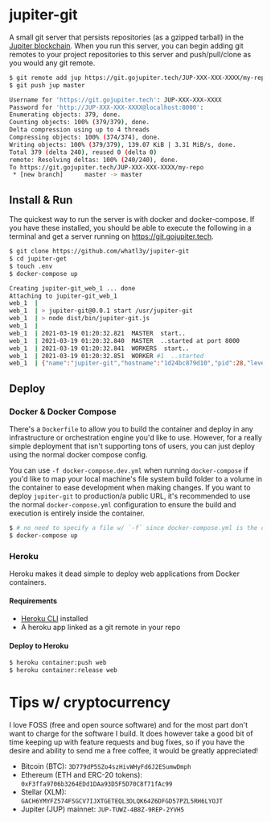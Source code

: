 # jupiter-git

A small git server that persists repositories (as a gzipped tarball) in the [Jupiter blockchain](https://gojupiter.tech). When you run this server, you can begin adding git remotes to your project repositories to this server and push/pull/clone as you would any git remote.

```sh
$ git remote add jup https://git.gojupiter.tech/JUP-XXX-XXX-XXXX/my-repo
$ git push jup master

Username for 'https://git.gojupiter.tech': JUP-XXX-XXX-XXXX
Password for 'http://JUP-XXX-XXX-XXXX@localhost:8000':
Enumerating objects: 379, done.
Counting objects: 100% (379/379), done.
Delta compression using up to 4 threads
Compressing objects: 100% (374/374), done.
Writing objects: 100% (379/379), 139.07 KiB | 3.31 MiB/s, done.
Total 379 (delta 240), reused 0 (delta 0)
remote: Resolving deltas: 100% (240/240), done.
To https://git.gojupiter.tech/JUP-XXX-XXX-XXXX/my-repo
 * [new branch]      master -> master
```

## Install & Run

The quickest way to run the server is with docker and docker-compose. If you have these installed, you should be able to execute the following in a terminal and get a server running on https://git.gojupiter.tech.

```sh
$ git clone https://github.com/whatl3y/jupiter-git
$ cd jupiter-get
$ touch .env
$ docker-compose up

Creating jupiter-git_web_1 ... done
Attaching to jupiter-git_web_1
web_1  |
web_1  | > jupiter-git@0.0.1 start /usr/jupiter-git
web_1  | > node dist/bin/jupiter-git.js
web_1  |
web_1  | 2021-03-19 01:20:32.821  MASTER  start..
web_1  | 2021-03-19 01:20:32.840  MASTER  ..started at port 8000
web_1  | 2021-03-19 01:20:32.841  WORKERS  start..
web_1  | 2021-03-19 01:20:32.851  WORKER #1  ..started
web_1  | {"name":"jupiter-git","hostname":"1d24bc879d10","pid":28,"level":30,"msg":"listening on *:8000","time":"2021-03-19T01:20:33.362Z","v":0}
```

## Deploy

### Docker & Docker Compose

There's a `Dockerfile` to allow you to build the container and deploy in any infrastructure or orchestration engine you'd like to use. However, for a really simple deployment that isn't supporting tons of users, you can just deploy using the normal docker compose config.

You can use `-f docker-compose.dev.yml` when running `docker-compose` if you'd like to map your local machine's file system build folder to a volume in the container to ease development when making changes. If you want to deploy `jupiter-git` to production/a public URL, it's recommended to use the normal `docker-compose.yml` configuration to ensure the build and execution is entirely inside the container.

```sh
$ # no need to specify a file w/ `-f` since docker-compose.yml is the default
$ docker-compose up
```

### Heroku

Heroku makes it dead simple to deploy web applications from Docker containers.

#### Requirements

- [Heroku CLI](https://devcenter.heroku.com/articles/heroku-cli) installed
- A heroku app linked as a git remote in your repo

#### Deploy to Heroku

```sh
$ heroku container:push web
$ heroku container:release web
```

# Tips w/ cryptocurrency

I love FOSS (free and open source software) and for the most part don't want to charge for the software I build. It does however take a good bit of time keeping up with feature requests and bug fixes, so if you have the desire and ability to send me a free coffee, it would be greatly appreciated!

- Bitcoin (BTC): `3D779dP5SZo4szHivWHyFd6J2ESumwDmph`
- Ethereum (ETH and ERC-20 tokens): `0xF3ffa9706b3264EDd1DAa93D5F5D70C8f71fAc99`
- Stellar (XLM): `GACH6YMYFZ574FSGCV7IJXTGETEQL3DLQK64Z6DFGD57PZL5RH6LYOJT`
- Jupiter (JUP) mainnet: `JUP-TUWZ-4B8Z-9REP-2YVH5`
